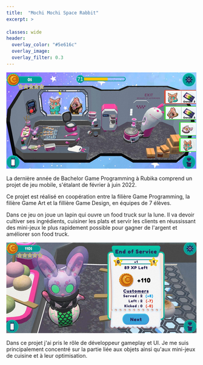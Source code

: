 ```yaml
---
title:  "Mochi Mochi Space Rabbit"
excerpt: >
  
classes: wide
header:
  overlay_color: "#5e616c"
  overlay_image: 
  overlay_filter: 0.3
---
```


![](../assets/images/rabbit-service.PNG)

La dernière année de Bachelor Game Programming à Rubika comprend un projet de jeu mobile, s'étalant de février à juin 2022.

Ce projet est réalisé en coopération entre la filière Game Programming, la filière Game Art et la fillière Game Design, en équipes de 7 élèves.

Dans ce jeu on joue un lapin qui ouvre un food truck sur la lune. Il va devoir cultiver ses ingrédients, cuisiner les plats et servir les clients en réussissant des mini-jeux le plus rapidement possible pour gagner de l'argent et améliorer son food truck.

![](../assets/images/rabbit-end-of-service.PNG)

Dans ce projet j'ai pris le rôle de développeur gameplay et UI. Je me suis principalement concentré sur la partie liée aux objets ainsi qu'aux mini-jeux de cuisine et à leur optimisation.